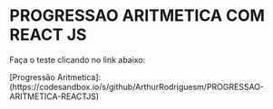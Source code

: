 # PROGRESSAO ARITMETICA COM REACT JS

<p>Faça o teste clicando no link abaixo:</p>
[Progressão Aritmetica]: (https://codesandbox.io/s/github/ArthurRodriguesm/PROGRESSAO-ARITMETICA-REACTJS)
